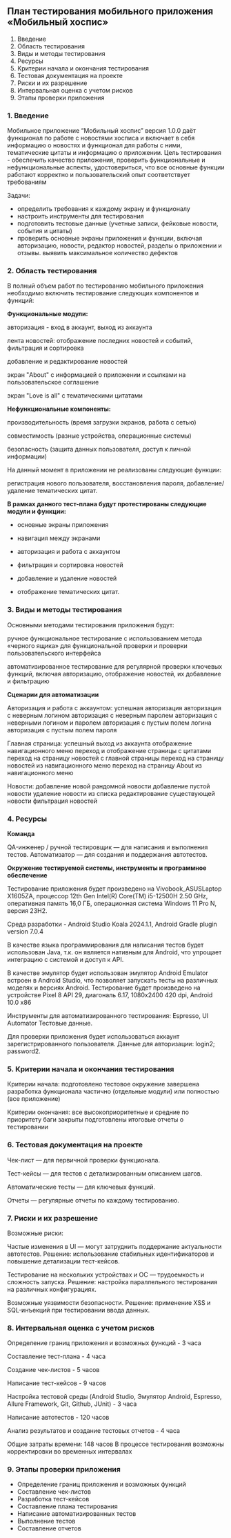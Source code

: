 ## План тестирования мобильного приложения «Мобильный хоспис»

1. Введение
2. Область тестирования
3. Виды и методы тестирования
4. Ресурсы
5. Критерии начала и окончания тестирования
6. Тестовая документация на проекте
7. Риски и их разрешение
8. Интервальная оценка с учетом рисков
9. Этапы проверки приложения

### 1. Введение

Мобильное приложение “Мобильный хоспис” версия 1.0.0 даёт функционал по работе с новостями хосписа и включает в себя информацию о новостях и функционал для работы с ними, тематические цитаты и информацию о приложении.
Цель тестирования - обеспечить качество приложения, проверить функциональные и нефункциональные аспекты, удостовериться, что все основные функции работают корректно и пользовательский опыт соответствует требованиям

Задачи:

- определить требования к каждому экрану и функционалу
- настроить инструменты для тестирования
- подготовить тестовые данные (учетные записи, фейковые новости, события и цитаты)
- проверить основные экраны приложения и функции, включая авторизацию, новости, редактор новостей, разделы о приложении и отзывы.
  выявить максимальное количество дефектов

### 2. Область тестирования

В полный объем работ по тестированию мобильного приложения необходимо включить тестирование следующих компонентов и функций:

**Функциональные модули:**

авторизация - вход в аккаунт, выход из аккаунта

лента новостей: отображение последних новостей и событий, фильтрация и сортировка

добавление и редактирование новостей

экран "About" с информацией о приложении и ссылками на пользовательское соглашение

экран "Love is all" с тематическими цитатами

**Нефункциональные компоненты:**

производительность (время загрузки экранов, работа с сетью)

совместимость (разные устройства, операционные системы)

безопасность (защита данных пользователя, доступ к личной информации)

На данный момент в приложении не реализованы следующие функции:

регистрация нового пользователя,
восстановления пароля,
добавление/удаление тематических цитат.

**В рамках данного тест-плана будут протестированы следующие модули и функции:**

- основные экраны приложения

- навигация между экранами

- авторизация и работа с аккаунтом

- фильтрация и сортировка новостей

- добавление и удаление новостей

- отображение тематических цитат.

### 3. Виды и методы тестирования

Основными методами тестирования приложения будут:

ручное функциональное тестирование с использованием метода «черного ящика» для функциональной проверки и проверки пользовательского интерфейса

автоматизированное тестирование для регулярной проверки ключевых функций, включая авторизацию, отображение новостей, их добавление и фильтрацию

**Сценарии для автоматизации**

Авторизация и работа с аккаунтом:
успешная авторизация
авторизация с неверным логином
авторизация с неверным паролем
авторизация с неверными логином и паролем
авторизация с пустым полем логина
авторизация с пустым полем пароля

Главная страница:
успешный выход из аккаунта
отображение навигационного меню
переход и отображение страницы с цитатами
переход на страницу новостей с главной страницы
переход на страницу новостей из навигационного меню
переход на страницу About из навигационного меню

Новости:
добавление новой рандомной новости
добавление пустой новости
удаление новости из списка
редактирование существующей новости
фильтрация новостей

### 4. Ресурсы

**Команда**

QA-инженер / ручной тестировщик — для написания и выполнения тестов.
Автоматизатор — для создания и поддержания автотестов.

**Окружение тестируемой системы, инструменты и программное обеспечение**

Тестирование приложения будет произведено на Vivobook_ASUSLaptop X1605ZA, процессор 12th Gen Intel(R) Core(TM) i5-12500H 2.50 GHz, оперативная память 16,0 ГБ, операционная система Windows 11 Pro N, версия 23H2.

Среда разработки - Android Studio Koala 2024.1.1, Android Gradle plugin version 7.0.4

В качестве языка программирования для написания тестов будет использован Java, т.к. он является нативным для Android, что упрощает интеграцию с системой и доступ к API.

В качестве эмулятор будет использован эмулятор Android Emulator встроен в Android Studio, что позволяет запускать тесты на различных моделях и версиях Android. Тестирование будет произведено на устройстве Pixel 8 API 29, диагональ 6.17, 1080х2400 420 dpi, Android 10.0 х86

Инструменты для автоматизированного тестирования: Espresso, UI Automator
Тестовые данные.

Для проверки приложения будет использоваться аккаунт зарегистрированного пользователя. Данные для авторизации:
login2;
password2.

### 5. Критерии начала и окончания тестирования

Критерии начала:
подготовлено тестовое окружение
завершена разработка функционала частично (отдельные модули) или полностью (все приложение)

Критерии окончания:
все высокоприоритетные и средние по приоритету баги закрыты
подготовлены итоговые отчеты о тестировании

### 6. Тестовая документация на проекте

Чек-лист — для первичной проверки функционала.

Тест-кейсы — для тестов с детализированным описанием шагов.

Автоматические тесты — для ключевых функций.

Отчеты — регулярные отчеты по каждому тестированию.

### 7. Риски и их разрешение

Возможные риски:

Частые изменения в UI — могут затруднить поддержание актуальности автотестов. Решение: использование стабильных идентификаторов и повышение детализации тест-кейсов.

Тестирование на нескольких устройствах и ОС — трудоемкость и сложность запуска. Решение: настройка параллельного тестирования на различных конфигурациях.

Возможные уязвимости безопасности. Решение: применение XSS и SQL-инъекций при тестировании ввода данных.

### 8. Интервальная оценка с учетом рисков

Определение границ приложения и возможных функций - 3 часа

Составление тест-плана - 4 часа

Создание чек-листов - 5 часов

Написание тест-кейсов - 9 часов

Настройка тестовой среды (Android Studio, Эмулятор Android, Espresso, Allure Framework, Git, Github, JUnit) - 3 часа

Написание автотестов - 120 часов

Анализ результатов и создание тестовых отчетов - 4 часа

Общие затраты времени: 148 часов
В процессе тестирования возможны корректировки во временных интервалах

### 9. Этапы проверки приложения

- Определение границ приложения и возможных функций
- Составление чек-листов
- Разработка тест-кейсов
- Составление плана тестирования
- Написание автоматизированных тестов
- Выполнение тестов
- Составление отчетов
